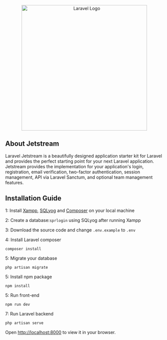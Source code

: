 <p align="center"><a href="https://jetstream.laravel.com" target="_blank"><img src="https://jetstream.laravel.com/logo-dark.svg" width="400" alt="Laravel Logo"></a></p>

## About Jetstream

Laravel Jetstream is a beautifully designed application starter kit for Laravel and provides the perfect starting point for your next Laravel application. Jetstream provides the implementation for your application's login, registration, email verification, two-factor authentication, session management, API via Laravel Sanctum, and optional team management features.

## Installation Guide

1: Install [Xampp](https://sourceforge.net/projects/xampp/files/XAMPP%20Windows/8.2.4/xampp-windows-x64-8.2.4-0-VS16-installer.exe), [SQLyog](https://en.softonic.com/download/sqlyog/windows/post-download) and [Composer](https://getcomposer.org/Composer-Setup.exe) on your local machine

2: Create a database:`sprlogin` using SQLyog after running Xampp

3: Download the source code and change `.env.example` to `.env`

4: Install Laravel composer
```
composer install
```

5: Migrate your database
```
php artisan migrate
```

5: Install npm package
```
npm install
```

5: Run front-end

```
npm run dev
```

7: Run Laravel backend

```
php artisan serve
```

Open [http://localhost:8000](http://localhost:8000) to view it in your browser.
